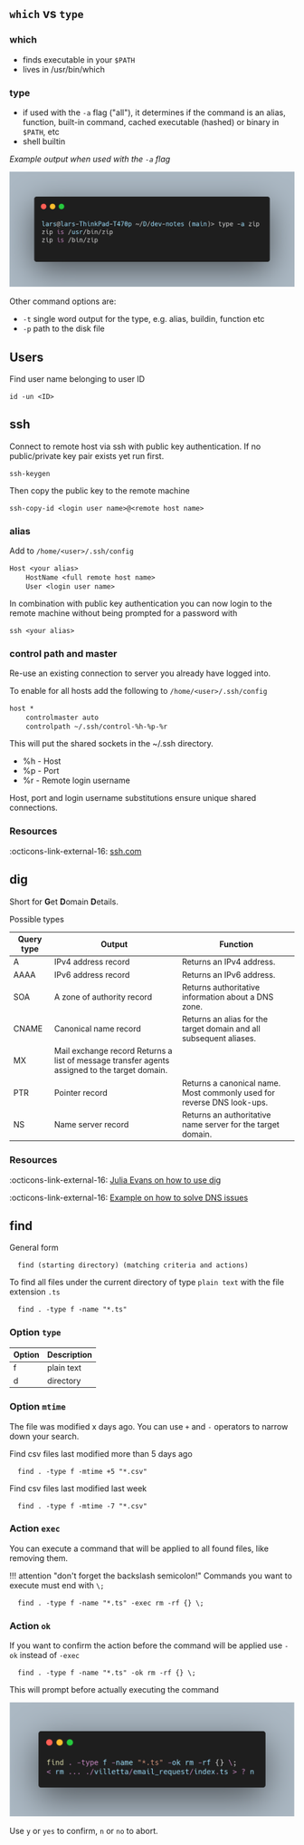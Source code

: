 
## `which` vs `type`

### which

  - finds executable in your `$PATH`
  - lives in /usr/bin/which

### type

  - if used with the `-a` flag ("all"), it determines if the command is an alias, function, built-in command, cached executable (hashed) or binary in `$PATH`, etc
  - shell builtin

*Example output when used with the `-a` flag*

![type_example](./images/type2.png)


Other command options are: 

- `-t` single word output for the type, e.g. alias, buildin, function etc
- `-p` path to the disk file

## Users

Find user name belonging to user ID

```shell
id -un <ID>
```


## ssh

Connect to remote host via ssh with public key authentication. If no public/private key pair exists yet run first.

```ssh
ssh-keygen
```

Then copy the public key to the remote machine

```shell
ssh-copy-id <login user name>@<remote host name>
```

### alias 

Add to `/home/<user>/.ssh/config`

```
Host <your alias>
    HostName <full remote host name>
    User <login user name>
```

In combination with public key authentication you can now login to the remote machine without being prompted for a password with

```ssh
ssh <your alias>
```

### control path and master


Re-use an existing connection to server you already have logged into.

To enable for all hosts add the following to `/home/<user>/.ssh/config`

```
host *
    controlmaster auto
    controlpath ~/.ssh/control-%h-%p-%r
```

This will put the shared sockets in the ~/.ssh directory. 

- %h - Host
- %p - Port
- %r - Remote login username

Host, port and login username substitutions ensure unique shared connections.

### Resources

:octicons-link-external-16:  [ssh.com](https://www.ssh.com/academy/ssh/)


## dig

Short for **G**et **D**omain **D**etails.


Possible types

Query type | Output | Function
--------- | ----------- | -----------
A	| IPv4 address record |	Returns an IPv4 address.
AAAA | IPv6 address record | Returns an IPv6 address.
SOA | A zone of authority record | Returns authoritative information about a DNS zone.
CNAME | Canonical name record | Returns an alias for the target domain and all subsequent aliases.
MX | Mail exchange record	Returns a list of message transfer agents assigned to the target domain.
PTR | Pointer record | Returns a canonical name. Most commonly used for reverse DNS look-ups.
NS | Name server record | Returns an authoritative name server for the target domain.


### Resources

:octicons-link-external-16:  [Julia Evans on how to use dig](https://jvns.ca/blog/2021/12/04/how-to-use-dig/)

:octicons-link-external-16:  [Example on how to solve DNS issues](https://www.code426.com/knowledge-base/dig-commands-to-solve-dns-issues/)



## find

General form 

```shell
  find (starting directory) (matching criteria and actions)
```

 To find all files under the current directory of type `plain text` with the file extension `.ts` 


```shell
  find . -type f -name "*.ts"
```


### Option `type`

Option | Description 
--------- | ----------- 
f	| plain text
d | directory

### Option `mtime`

The file was modified x days ago. You can use `+` and `-` operators to narrow down your search. 

Find csv files last modified more than 5 days ago

```shell
  find . -type f -mtime +5 "*.csv" 
```


Find csv files last modified last week

```shell
  find . -type f -mtime -7 "*.csv" 
```

### Action `exec`

You can execute a command that will be applied to all found files, like removing them. 

!!! attention "don't forget the backslash semicolon!"
    Commands you want to execute must end with `\;`

```shell
  find . -type f -name "*.ts" -exec rm -rf {} \;
```  

### Action `ok`

If you want to confirm the action before the command will be applied use `-ok` instead of `-exec`

```shell
  find . -type f -name "*.ts" -ok rm -rf {} \;
```  

This will prompt before actually executing the command

![action_promt](./images/find_action_prompt.png)


Use `y` or `yes` to confirm, `n` or `no` to abort. 